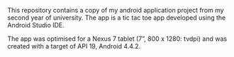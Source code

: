 This repository contains a copy of my android application project from my second year of university. The app is a tic tac toe app developed using the Android Studio IDE.

 The app was optimised for a Nexus 7 tablet (7”, 800 x 1280: tvdpi) and was created with a target of API 19, Android 4.4.2.

